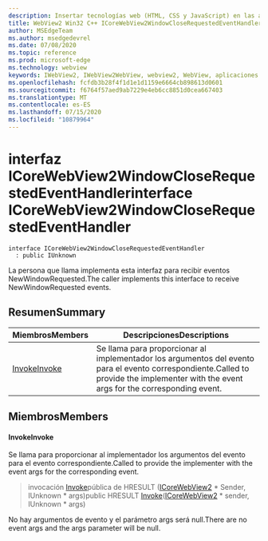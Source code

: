 ```yaml
---
description: Insertar tecnologías web (HTML, CSS y JavaScript) en las aplicaciones nativas con el control Microsoft Edge WebView2
title: WebView2 Win32 C++ ICoreWebView2WindowCloseRequestedEventHandler
author: MSEdgeTeam
ms.author: msedgedevrel
ms.date: 07/08/2020
ms.topic: reference
ms.prod: microsoft-edge
ms.technology: webview
keywords: IWebView2, IWebView2WebView, webview2, WebView, aplicaciones Win32, Win32, Edge, ICoreWebView2, ICoreWebView2Controller, control de explorador, HTML Edge, ICoreWebView2WindowCloseRequestedEventHandler
ms.openlocfilehash: fcfdb3b28f4f1d1e1d1159e6664cb898613d0601
ms.sourcegitcommit: f6764f57aed9ab7229e4eb6cc8851d0cea667403
ms.translationtype: MT
ms.contentlocale: es-ES
ms.lasthandoff: 07/15/2020
ms.locfileid: "10879964"
---
```

# <span data-ttu-id="8f49a-104">interfaz ICoreWebView2WindowCloseRequestedEventHandler</span><span class="sxs-lookup"><span data-stu-id="8f49a-104">interface ICoreWebView2WindowCloseRequestedEventHandler</span></span> 

```
interface ICoreWebView2WindowCloseRequestedEventHandler
  : public IUnknown
```

<span data-ttu-id="8f49a-105">La persona que llama implementa esta interfaz para recibir eventos NewWindowRequested.</span><span class="sxs-lookup"><span data-stu-id="8f49a-105">The caller implements this interface to receive NewWindowRequested events.</span></span>

## <span data-ttu-id="8f49a-106">Resumen</span><span class="sxs-lookup"><span data-stu-id="8f49a-106">Summary</span></span>

 <span data-ttu-id="8f49a-107">Miembros</span><span class="sxs-lookup"><span data-stu-id="8f49a-107">Members</span></span>                        | <span data-ttu-id="8f49a-108">Descripciones</span><span class="sxs-lookup"><span data-stu-id="8f49a-108">Descriptions</span></span>
--------------------------------|---------------------------------------------
[<span data-ttu-id="8f49a-109">Invoke</span><span class="sxs-lookup"><span data-stu-id="8f49a-109">Invoke</span></span>](#invoke) | <span data-ttu-id="8f49a-110">Se llama para proporcionar al implementador los argumentos del evento para el evento correspondiente.</span><span class="sxs-lookup"><span data-stu-id="8f49a-110">Called to provide the implementer with the event args for the corresponding event.</span></span>

## <span data-ttu-id="8f49a-111">Miembros</span><span class="sxs-lookup"><span data-stu-id="8f49a-111">Members</span></span>

#### <span data-ttu-id="8f49a-112">Invoke</span><span class="sxs-lookup"><span data-stu-id="8f49a-112">Invoke</span></span> 

<span data-ttu-id="8f49a-113">Se llama para proporcionar al implementador los argumentos del evento para el evento correspondiente.</span><span class="sxs-lookup"><span data-stu-id="8f49a-113">Called to provide the implementer with the event args for the corresponding event.</span></span>

> <span data-ttu-id="8f49a-114">invocación [Invoke](#invoke)pública de HRESULT ([ICoreWebView2](icorewebview2.md) \* Sender, IUnknown \* args)</span><span class="sxs-lookup"><span data-stu-id="8f49a-114">public HRESULT [Invoke](#invoke)([ICoreWebView2](icorewebview2.md) \* sender, IUnknown \* args)</span></span>

<span data-ttu-id="8f49a-115">No hay argumentos de evento y el parámetro args será null.</span><span class="sxs-lookup"><span data-stu-id="8f49a-115">There are no event args and the args parameter will be null.</span></span>

